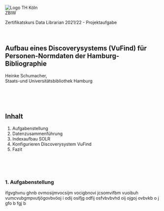 ![Logo TH Köln](images/)<br/>
ZBIW<br/>

Zertifikatskurs Data Librarian 2021/22 - Projektaufgabe
<br/><br/><br/>

## Aufbau eines Discoverysystems (VuFind) für Personen-Normdaten der Hamburg-Bibliographie
Heinke Schumacher,<br/>
Staats-und Universitätsbibliothek Hamburg

<br/><br/><br/>

## Inhalt
1. Aufgabenstellung<br/>
2. Datenzusammenführung<br/>
3. Indexaufbau SOLR<br/>
4. Konfigurieren Discoverysystem VuFind<br/>
5. Fazit


<br/><br/><br/>

### 1. Aufgabenstellung

ifgvghvnu ghnb ovmosijmvocsijm vocigbnovi jcsomvifbm vuoibuh vumcvubgmpvutjögovbvöoj i odij osifjg odfij osfvbvbvhd oij ojgoj ovbvkb o j gfo  b fgj b




